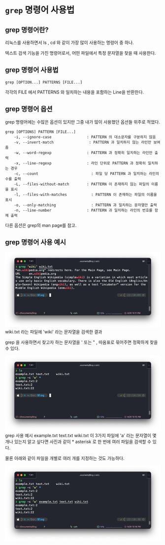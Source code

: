 # `grep` 명령어 사용법

## grep 명령어란?
리눅스를 사용하면서 ls , cd 와 같이 가장 많이 사용하는 명령어 중 하나.

텍스트 검색 기능을 가진 명령어로서, 어떤 파일에서 특정 문자열을 찾을 때 사용한다.

## grep 명령어 사용법
    grep [OPTION...] PATTERNS [FILE...]

각각의 FILE 에서 PATTERNS 와 일치하는 내용을 포함하는 Line을 반환한다.

## grep 명령어 옵션
grep 명령어에는 수많은 옵션이 있지만 그중 내가 많이 사용했던 옵션들 위주로 적었다.

    grep [OPTIONS] PATTERN [FILE...]
        -i, --ignore-case                : PATTERN 의 대소문자를 구분하지 않음
        -v, --invert-match                : PATTERN 과 일치하지 않는 라인만 보여줌
        -w, --word-regexp                : PATTERN 과 정확히 일치하는 라인만 출력
        -x, --line-regexp                : 라인 단위로 PATTERN 과 정확히 일치하는 경우
        -c, --count                        : 파일 당 PATTERN 과 일치하는 라인의 수를 출력
        -L, --files-without-match        : PATTERN 이 존재하지 않는 파일의 이름을 표시
        -l, --files-with-matches           : PATTERN 이 존재하는 파일의 이름을 표시
        -o, --only-matching                : PATTERN 과 일치하는 문자열만 출력
        -n, --line-number                : PATTERN 과 일치하는 라인의 번호를 함께 출력

다른 옵션은 grep의 man page를 참고.

## grep 명령어 사용 예시

![wiki.txt 라는 파일에 'wiki' 라는 문자열을 검색한 결과](images/grep_1.png)
wiki.txt 라는 파일에 'wiki' 라는 문자열을 검색한 결과

grep 을 사용하면서 찾고자 하는 문자열을 ' 또는 " , 따옴표로 묶어주면 정확하게 찾을 수 있다.

![grep 사용 예시](images/grep_2.png)
grep 사용 예시
example.txt
text.txt
wiki.txt
이 3가지 파일에 'a' 라는 문자열이 몇 개나 있는지 알고 싶다면 사진과 같이 * asterisk 로 한 번에 여러 파일을 검색할 수 있다.

물론 아래와 같이 파일을 개별로 여러 개를 지정하는 것도 가능하다.

![개별 지정](images/grep_3.png)